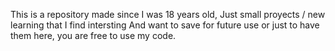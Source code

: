 This is a repository made since I was 18 years old, Just small proyects / new learning that I find intersting And want to save for future use or just to have them here, you are free to use my code.

